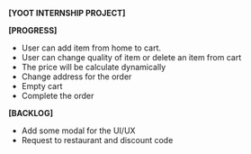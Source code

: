 **[YOOT INTERNSHIP PROJECT]**

**[PROGRESS]**
- User can add item from home to cart.
- User can change quality of item or delete an item from cart
- The price will be calculate dynamically
- Change address for the order
- Empty cart
- Complete the order

**[BACKLOG]**
- Add some modal for the UI/UX
- Request to restaurant and discount code
